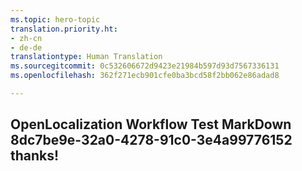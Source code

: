 ```yaml
---
ms.topic: hero-topic
translation.priority.ht:
- zh-cn
- de-de
translationtype: Human Translation
ms.sourcegitcommit: 0c532606672d9423e21984b597d93d7567336131
ms.openlocfilehash: 362f271ecb901cfe0ba3bcd58f2bb062e86adad8

---
```

## OpenLocalization Workflow Test MarkDown 8dc7be9e-32a0-4278-91c0-3e4a99776152 thanks!



<!--HONumber=Aug16_HO4-->


